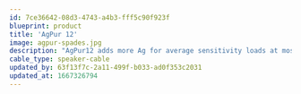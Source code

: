 ```yaml
---
id: 7ce36642-08d3-4743-a4b3-fff5c90f923f
blueprint: product
title: 'AgPur 12'
image: agpur-spades.jpg
description: "AgPur12 adds more Ag for average sensitivity loads at most lengths, and more difficult loads at short lengths. It's an easy Goldilocks choice for most systems. Perfect choice for high sensitivity loads at longer lengths too."
cable_type: speaker-cable
updated_by: 63f13f7c-2a11-499f-b033-ad0f353c2031
updated_at: 1667326794
---
```

